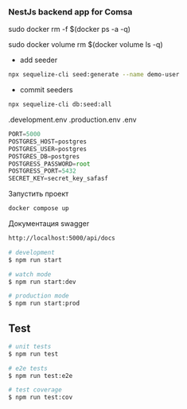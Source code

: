 ### NestJs backend app for Comsa
sudo docker rm -f $(docker ps -a -q) 

sudo docker volume rm $(docker volume ls -q)

- add seeder
```bash
npx sequelize-cli seed:generate --name demo-user
```

- commit seeders
```bash
npx sequelize-cli db:seed:all
```


.development.env
.production.env
.env


```javascript
PORT=5000
POSTGRES_HOST=postgres
POSTGRES_USER=postgres
POSTGRES_DB=postgres
POSTGRESS_PASSWORD=root
POSTGRESS_PORT=5432
SECRET_KEY=secret_key_safasf
```

Запустить проект
```bash
docker compose up
```

Документация swagger
```bash
http://localhost:5000/api/docs
```


```bash
# development
$ npm run start

# watch mode
$ npm run start:dev

# production mode
$ npm run start:prod
```

## Test

```bash
# unit tests
$ npm run test

# e2e tests
$ npm run test:e2e

# test coverage
$ npm run test:cov
```




